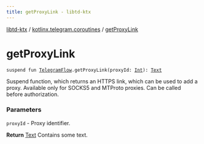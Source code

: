 ```yaml
---
title: getProxyLink - libtd-ktx
---
```


[libtd-ktx](../index.html) / [kotlinx.telegram.coroutines](index.html) / [getProxyLink](./get-proxy-link.html)

# getProxyLink

`suspend fun `[`TelegramFlow`](../kotlinx.telegram.core/-telegram-flow/index.html)`.getProxyLink(proxyId: `[`Int`](https://kotlinlang.org/api/latest/jvm/stdlib/kotlin/-int/index.html)`): `[`Text`](https://tdlibx.github.io/td/docs/org/drinkless/td/libcore/telegram/TdApi.Text.html)

Suspend function, which returns an HTTPS link, which can be used to add a proxy. Available only
for SOCKS5 and MTProto proxies. Can be called before authorization.

### Parameters

`proxyId` - Proxy identifier.

**Return**
[Text](https://tdlibx.github.io/td/docs/org/drinkless/td/libcore/telegram/TdApi.Text.html) Contains some text.

